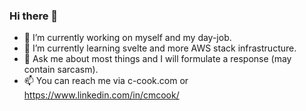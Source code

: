 ### Hi there 👋

- 🔭 I’m currently working on myself and my day-job.
- 🌱 I’m currently learning svelte and more AWS stack infrastructure.
- 💬 Ask me about most things and I will formulate a response (may contain sarcasm).
- 📫 You can reach me via c-cook.com or https://www.linkedin.com/in/cmcook/
